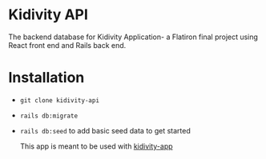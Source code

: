 # Kidivity API
The backend database for Kidivity Application- a Flatiron final project using React front end and Rails back end. 

# Installation
* `git clone kidivity-api`
* `rails db:migrate`
* `rails db:seed` to add basic seed data to get started

    This app is meant to be used with [kidivity-app](https://github.com/mcdonaldcarolyn/kidivity-app)


